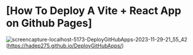 # [How To Deploy A Vite + React App on Github Pages]

![screencapture-localhost-5173-DeployGitHubApps-2023-11-29-21_55_42](https://github.com/hadep275/DeployGitHubApps/assets/65734173/a7b08808-39e0-42e3-a603-58e0ff924a42)(https://hadep275.github.io/DeployGitHubApps/)
